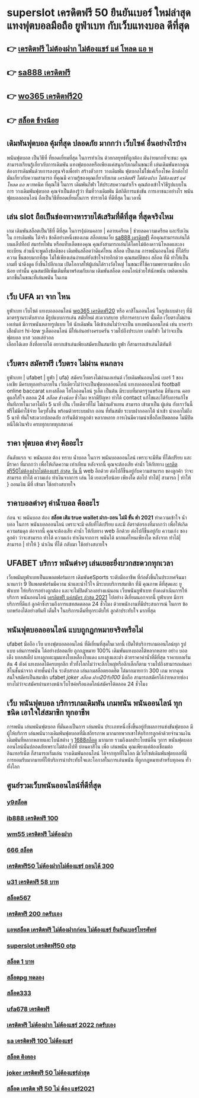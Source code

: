 # superslot เครดิตฟรี 50 ยืนยันเบอร์ ใหม่ล่าสุด  แทงฟุตบอลมือถือ  ยูฟ่าเบท  กับเว็บแทงบอล ดีที่สุด

## 👉 [เครดิตฟรี ไม่ต้องฝาก ไม่ต้องแชร์ แค่ โหลด แอ พ](https://mabet.net/credit-free-50/)
## 👉 [sa888 เครดิตฟรี](https://member.mabet.net/?action=login)
## 👉 [wo365 เครดิตฟรี20](https://mabet.net/)
## 👉 [สล็อต ช้างน้อย](https://mabet.net/20-free-100/)

##  เดิมพันฟุตบอล คุ้มที่สุด  ปลอดภัย มากกว่า เว็บไซค์ อื่นอย่างไรบ้าง 

พนันฟุตบอล เป็นวิธีที่ ที่ยอดเยี่ยมที่สุด ในการทำเงิน ด้วยกลยุทธ์ที่ถูกต้อง มันง่ายมากที่จะชนะ คุณสามารถเรียนรู้เกี่ยวกับการเดิมพัน  แทงฟุตบอลหรือเพียงแค่สนุกกับเกมในขณะที่ เล่นเดิมพันหากคุณต้องการเดิมพันด้วยการลงทุนจริงเพื่อทำ สร้างตัวการ วางเดิมพัน ฟุตบอลไม่ใช่แค่เรื่องโชค  อีกต่อไป มันเกี่ยวกับความสามารถ ที่คุณมี ความรู้ของคุณเกี่ยวกับเกม *เครดิตฟรี ไม่ต้องฝาก ไม่ต้องแชร์ แค่ โหลด แอ พ* เทคนิค ที่คุณใช้ ในการ เดิมพันกีฬา ให้ประสบความสำเร็จ คุณต้องเข้าใจวิธีรูปแบบในการ วางเดิมพันฟุตบอล คุณจำเป็นต้องรู้ว่า ทีมที่วางเดิมพัน มีสถิติการแข่งขัน การเอาชนะอย่างไร พนันฟุตบอลออนไลน์ ถือเป็นวิธีที่ยอดเยี่ยมในการ ทำรายได้ ที่ดีที่สุด ในเวลานี้ 

## เล่น slot ถือเป็นช่องทางหารายได้เสริมที่ดีที่สุด ที่สุดจริงไหม

เกม เดิมพันสล็อตเป็นวิธีที่ ดีที่สุด ในการ{ผ่อนคลาย | คลายเครียด | ช่วยลดความเครียด และรับเงินใน การเดิมพัน ได้จริง ข้อดีอย่างหนึ่งของเกม สล็อตบนเว็บ [sa888 เครดิตฟรี](https://mabet.net/) คือคุณสามารถเล่นได้บนแล็ปท็อป สมาร์ทโฟน หรือแท็บเล็ตของคุณ คุณยังสามารถเล่นได้โดยไม่ต้องดาวน์โหลดและลงทะเบียน ส่วนนี้จะพูดถึงข้อดีของ เดิมพันสล็อตว่าดีแค่ไหน  สล็อต เป็นเกม การพนันออนไลน์ ที่ได้รับความ ชื่นชอบมากที่สุด ไม่ใช่เพียงเล่นง่ายแต่ยังเข้าใจง่ายอีกด้วย คุณสมบัติของ สล็อต ที่มี ทำให้เป็นเกมที่ น่าดึงดูด ยิ่งขึ้นไปอีกเกม เปิดโอกาสให้ผู้เล่นได้รางวัลใหญ่ ในขณะที่ใช้ความพยายามเพียง เล็กน้อย เท่านั้น คุณสมบัติเพิ่มเติมที่มาพร้อมกับเกม เดิมพันสล็อต  ออนไลน์ช่วยให้นักพนัน เพลิดเพลินมากขึ้นในขณะที่เล่นพนัน ในเกม


## เว็บ UFA มา จาก ไหน

ยูฟ่าเบท   เว็บไซต์  แทงบอลออนไลน์   [wo365 เครดิตฟรี20](https://mabet.net/20-free-100/)  หรือ คาสิโนออนไลน์   ในรูปแบบต่างๆ   ที่มีมาตรฐานระดับสากล มีรูปแบบการเล่น    สมัยใหม่   สะดวกสบาย   บริการครบวงจร    นั้นคือ เว็บตรงไม่ผ่านเอเย่นต์    มีการพนันหลายรูปแบบ ให้ นักเดิมพัน  ได้เข้าเล่นไม่ว่าจะเป็น  แทงพนันออนไลน์ เช่น บาคาร่า   เสือมังกร  hi-low   รูเล็ตออนไลน์   มีให้เล่นอย่างครบครัน   รวมไปถึงประเภท เกมกีฬา ไม่ว่าจะเป็น ฟุตบอล    บาส   วอลเล่ย์วอล  
  เลือกได้เลย    สิ่งที่อยากได้ อยากเข้าเล่นเพียงสมัครเป็นสมาชิก    ยูฟ่า  ก็สามารถเข้าเล่นได้ทันที


## เว็บตรง สมัครฟรี เว็บตรง ไม่ผ่าน คนกลาง 

ยูฟ่าเบท | ufabet | ยูฟ่า | ufa} สมัครเว็บตรงไม่ผ่านเอเย่นต์     เว็บเดิมพันออนไลน์ เบอร์ 1 ของเอเชีย มีครบทุกอย่างภายใน เว็บเดียวไม่ว่าจะเป็นฟุตบอลออนไลน์ แทงบอลออนไลน์ football online baccarat  แทงสล็อต ไฮโลออนไลน์    รูเล็ต  เป็นต้น มีระบบที่มาตรฐานพร้อม มีทีมงาน คอยดูแลใส่ใจ ตลอด 24 *สล็อต ช้างน้อย* ชั่วโมง  หากมีปัญหา ทำได้  contact แก้ไขและได้รับการแก้ไขทันทีภายในเวลาไม่ถึง 5 นาที เป็น เว็บเดียวที่ไม่ ไม่ผ่านตัวแทน สามารถ เข้ามาเป็น ผู้เล่น กับเราวันนี้ฟรีไม่มีค่าใช้จ่าย ใดๆทั้งสิ้น พร้อมด้วยระบบฝาก  ถอน ที่ทันสมัย ระบบฝากออกโต้  นำเข้า   นำออกไม่ถึง 5 นาที ทันใจสะดวกปลอดภัย การันตีด้วยลูกค้า  หลากหลาย  การเงินมีความน่าเชื่อถือเปิดตลอด ไม่มีปิดหนีได้เงินจริง ครบทุกบาททุกสตางค์


## ราคา ฟุตบอล ต่างๆ คืออะไร 

 อันดับแรก จะ พนันบอล ต้อง  ทราบ  น้ำบอล  ในการ พนันบอลออนไลน์  เพราะจะมีทีม ที่ได้เปรียบ และมีราคา ที่มากกว่า เพื่อให้เกิดความ เท่าเทียม   หลังจากนี้  คุณจะต้องเสีย ค่าน้ำ  ให้กับทาง  [เครดิตฟรี50ไม่ต้องฝากไม่ต้องแชร์ ล่าสุด วัน นี้](https://mabet.net/20-free-100/) web  อีกด้วย ต่อไปก็ขึ้นอยู่กับความสามารถ  ของลูกค้า  ว่าจะสามารถ ทำได้ ความเก่ง ทำเงินจากการ เล่น ได้ เยอะหรือน้อย เพียงใด  ต่อไป  ทำได้| สามารถ | ทำให้ } ถอนเงิน   มีที่   เข้ามา ใช้อย่างสบายใจ

## ราคาบอลต่างๆ ค่าน้ำบอล คืออะไร

ก่อน จะ พนันบอล ต้อง  **สล็อต เติม true wallet ฝาก-ถอน ไม่มี ขั้น ต่ำ 2021** ทำความเข้าใจ   น้ำบอล  ในการ พนันบอลออนไลน์  เพราะจะมี คลับที่ได้เปรียบ และมี อัตราต่อรองที่มากกว่า เพื่อให้เกิดความสมดุล   ต่อจากนี้ คุณจะต้องเสีย ค่าน้ำ  ให้กับทาง  web  อีกด้วย ต่อไปก็ขึ้นอยู่กับ ความเก่ง  ของลูกค้า  ว่าจะสามารถ ทำได้ ความเก่ง ทำเงินจากการ  พนันได้ มากแค่ไหนเพียงใด หลังจาก  ทำได้| สามารถ | ทำให้ }  นำเงิน ที่ได้   กลับมา  ใช้อย่างสบายใจ

## UFABET บริการ พนันต่างๆ  เล่นเยอะยิ่งบวกสะดวกทุกเวลา

 เว็บพนันยูฟ่าเบทเป็นแพลตฟอร์มการ เดิมพันeSports ระดับมืออาชีพ ที่ก่อตั้งขึ้นในประเทศจีนมานานกว่า 9 ปีแพลตฟอร์มมีความ น่าและน่าไว้ใจ  มีระบบบริการสมาชิก ที่มี คุณภาพ  ดีที่สุดและ ยูฟ่าเบท ให้บริการอย่างถูกต้อง และจะไม่ปิดตัวลงอย่างแน่นอน เว็บพนันยูฟ่าเบท ยังคงดำเนินการให้บริการ พนันออนไลน์ [เครดิตฟรี แค่สมัคร ล่าสุด 2021](https://bio.link/tisawago) ไปอย่าง ดีเยี่ยมนอกจากนี้ ยูฟ่าเบท  มีการบริการที่ดีแก่ ลูกค้าซึ่งรวมถึงการแชทสดตลอด 24 ชั่วโมง ด้วยพนักงานที่มีประสบการณ์ ในการ ข้อบกพร่องได้อย่างทันที  เต็มใจ ในบริการเต็มที่ทุกระดับให้ ลูกค้าประทับใจ มากที่สุด 

##  พนันฟุตบอลออนไลน์ แบบถูกฏกหมายจริงหรือไม่ 

 ufabet มือถือ  เว็บ แทงฟุตบอลออนไลน์ ที่ดีเยี่ยมที่สุดในเวลานี้ เปิดให้บริการเกมออนไลน์ทุก รูปแบบ  เล่นการพนัน ได้อย่างปลอดภัย ถูกกฏหมาย 100% เดิมพันแทงบอลได้หลากหลาย  อย่าง บอลเต็ง บอลสเต็ป แทงลูกเตะมุมแทงใบเหลืองใบแดง แทงสูงและต่ำ ด้วยราคาค่าน้ำที่ดีที่สุด ราคาบอลเริ่มต้น 4 ตังค์ แทงบอลได้ครบทุกลีก ทั่วทั้งโลกไม่ว่าจะลีกใหญ่หรือลีกเล็กก็ตาม รวมไปถึงสามารถเล่นคาสิโนชั้นนำจาก ค่ายชั้นนำใน ระดับสากล  เล่นเกมสล็อตยอดฮิต ได้มากมายกว่า 300 เกม หากคุณสนใจสมัครเป็นสมาชิก  ufabet *joker สล็อต ฝาก20รับ100* มือถือ  สามารถสมัครได้ง่ายหลายช่องทางไม่ว่าจะสมัครผ่านทางหน้าเว็บไซค์หรือแอดไลน์สมัครได้ตลอด 24 ชั่วโมง

## เว็บ  พนันฟุตบอล บริการเกมเดิมพัน เกมพนัน พนันออนไลน์ ทุกชนิด เอาใจใส่สมาชิก ทุกอาชีพ

การพนัน เล่นพนันฟุตบอล ที่มั่นคงเป็นการ เล่นพนัน ประเภทหนึ่งซึ่งขึ้นอยู่กับผลการแข่งขันฟุตบอล มีผู้ให้บริการ เล่นพนันวางเดิมพันฟุตบอลที่มีเสถียรภาพ มากมายพวกเขาให้บริการลูกค้าด้วยจำนวนเงินเดิมพันที่หลากหลายและโบนัสต่าง ๆ [1688สล็อต](https://mabet.net/register/) มากมาย รวมถึงผลประโยชน์อื่น ๆการ พนันฟุตบอลออนไลน์นั้นปลอดภัยเพราะไม่ต้องไปที่ บ่อนคาสิโน เพื่อ เล่นพนัน คุณเพียงแค่ต้องเชื่อมต่ออินเทอร์เน็ต ก็สามารถเริ่มเล่น วางเดิมพันออนไลน์ ได้จากทุกที่ในโลก มีเว็บไซต์เดิมพันฟุตบอลที่มี การยอมรับมากมายที่ให้บริการน่าประทับใจและโอกาสในการเล่นพนัน ที่ถูกกฎหมายสำหรับทุกคน ทั่วทั้งโลก

## ศูนย์รวมเว็บพนันออนไลน์ที่ดีที่สุด

### [y9สล็อต](https://atom.io/themes/สมัครสมาชิก%20ฟรีเครดิต%20สล็อตspg%20008%20สล็อต%20PG%2020รับ100%20เว็บตรง100%)
### [ib888 เครดิตฟรี 100](https://atom.io/themes/สมัครสมาชิก%20ฟรีเครดิต%20sagame1688%20เครดิตฟรี%20008%20สล็อต%20PG%2020รับ100%20เว็บตรง100%)
### [wm55 เครดิตฟรี ไม่ต้องฝาก](https://atom.io/themes/สมัครสมาชิก%20ฟรีเครดิต%20ae%20gaming%20เครดิตฟรี100%20008%20สล็อต%20PG%2020รับ100%20เว็บตรง100%)
### [666 สล็อต](https://atom.io/themes/สมัครสมาชิก%20ฟรีเครดิต%20สล็อต1234%20jokerดาวน์โหลด%20008%20สล็อต%20PG%2020รับ100%20เว็บตรง100%)
### [เครดิตฟรี50 ไม่ต้องฝากไม่ต้องแชร์ ถอนได้ 300](https://atom.io/themes/สมัครสมาชิก%20ฟรีเครดิต%20shabu%20slot%20เครดิตฟรี%2030%20008%20สล็อต%20PG%2020รับ100%20เว็บตรง100%)
### [u31 เครดิตฟรี 58 บาท](https://atom.io/themes/สมัครสมาชิก%20ฟรีเครดิต%20สล็อต%20888%20คา%20สิ%20โน%20ออนไลน์%20008%20สล็อต%20PG%2020รับ100%20เว็บตรง100%)
### [สล็อต567](https://atom.io/themes/สมัครสมาชิก%20ฟรีเครดิต%20สล็อตpgทดลอง%20008%20สล็อต%20PG%2020รับ100%20เว็บตรง100%)
### [เครดิตฟรี 200 กดรับเอง](https://atom.io/themes/สมัครสมาชิก%20ฟรีเครดิต%20สล็อต%20ฝาก%20ถอน%20true%20wallet%20ไม่มี%20บัญชี%20ธนาคาร%20008%20สล็อต%20PG%2020รับ100%20เว็บตรง100%)
### [แอพสล็อต เครดิตฟรี ไม่ต้องฝากก่อน ไม่ต้องแชร์ ยืนยันเบอร์โทรศัพท์](https://atom.io/themes/สมัครสมาชิก%20ฟรีเครดิต%20777%20superslot%20เครดิตฟรี%2050%20008%20สล็อต%20PG%2020รับ100%20เว็บตรง100%)
### [superslot เครดิตฟรี50 otp](https://atom.io/themes/สมัครสมาชิก%20ฟรีเครดิต%2077%20evoสล็อต%20008%20สล็อต%20PG%2020รับ100%20เว็บตรง100%)
### [สล็อต 1 บาท](https://atom.io/themes/สมัครสมาชิก%20ฟรีเครดิต%20สล็อต%20ลิง%20008%20สล็อต%20PG%2020รับ100%20เว็บตรง100%)
### [สล็อตpg ทดลอง](https://atom.io/themes/สมัครสมาชิก%20ฟรีเครดิต%20ซุปเปอร์%20สล็อต%20เครดิตฟรี%20008%20สล็อต%20PG%2020รับ100%20เว็บตรง100%)
### [สล็อต333](https://atom.io/themes/สมัครสมาชิก%20ฟรีเครดิต%20rg888%20สล็อต%20008%20สล็อต%20PG%2020รับ100%20เว็บตรง100%)
### [ufa678 เครดิตฟรี](https://atom.io/themes/สมัครสมาชิก%20ฟรีเครดิต%20wo365%20เครดิตฟรี%20008%20สล็อต%20PG%2020รับ100%20เว็บตรง100%)
### [เครดิตฟรี ไม่ต้องฝาก ไม่ต้องแชร์ 2022 กดรับเอง](https://atom.io/themes/สมัครสมาชิก%20ฟรีเครดิต%20y9%20เครดิตฟรี%20008%20สล็อต%20PG%2020รับ100%20เว็บตรง100%)
### [sa เครดิตฟรี 100 ไม่ต้องแชร์](https://atom.io/themes/สมัครสมาชิก%20ฟรีเครดิต%20เครดิตฟรี%20กดรับทันที%20008%20สล็อต%20PG%2020รับ100%20เว็บตรง100%)
### [สล็อต คิงคอง](https://atom.io/themes/สมัครสมาชิก%20ฟรีเครดิต%206666สล็อต%20008%20สล็อต%20PG%2020รับ100%20เว็บตรง100%)
### [joker เครดิตฟรี 50 ไม่ต้องแชร์ล่าสุด](https://atom.io/themes/สมัครสมาชิก%20ฟรีเครดิต%20warp%20168เครดิตฟรี%20008%20สล็อต%20PG%2020รับ100%20เว็บตรง100%)
### [สล็อต เครดิต ฟรี 50 ไม่ ต้อง แชร์2021](https://atom.io/themes/สมัครสมาชิก%20ฟรีเครดิต%20สล็อตsabai999%20008%20สล็อต%20PG%2020รับ100%20เว็บตรง100%)